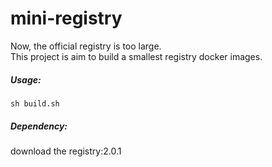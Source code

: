 # mini-registry

Now, the official registry is too large.    
This project is aim to build a smallest registry docker images.

##### Usage:  
```sh build.sh  ```

##### Dependency:    
download the registry:2.0.1    
